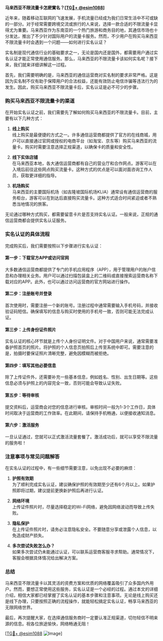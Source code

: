 **马来西亚不限流量卡怎麽實名？[[TG💪+ @esim1088](https://t.me/s/esim1088)]**

近年来，随着移动互联网的飞速发展，手机流量已经成为我们日常生活中不可或缺的一部分。对于经常需要跨境交流或旅行的人来说，选择一款合适的不限流量卡显得尤为重要。马来西亚作为东南亚的一个热门旅游和商务目的地，其通信市场也十分发达，推出了不少针对国际用户的流量卡服务。然而，不少用户在购买马来西亚不限流量卡时会遇到一个问题——如何进行实名认证？

实名制是现代通信行业的基础要求之一，无论是国内还是国外，都需要用户通过实名认证才能正常使用通信服务。那么，马来西亚的不限流量卡该如何实名呢？接下来，我们就来详细讲解这一过程。

首先，我们需要明确的是，马来西亚的通信运营商对实名制的要求非常严格。这是因为实名制不仅有助于保障用户的合法权益，还能有效防止电信诈骗等违法行为的发生。因此，购买马来西亚不限流量卡后，实名认证是必不可少的步骤。

### 购买马来西亚不限流量卡的渠道

在开始实名认证之前，我们需要先了解如何购买马来西亚的不限流量卡。目前，主要有以下几种方式：

1. **线上购买**  
   线上购买是最便捷的方式之一。许多通信运营商都提供了官方的在线商城，用户可以直接通过官网或授权的电商平台（如淘宝、京东等）购买马来西亚的流量卡。购买时需要注意选择正规渠道，以确保卡的质量和安全性。

2. **线下实体店铺**  
   在马来西亚本地，各大通信运营商都有自己的营业厅和合作网点。游客可以在入境后前往这些网点购买流量卡。这种方式的优点是可以面对面咨询工作人员，获取更详细的指导。

3. **机场购买**  
   马来西亚的主要国际机场（如吉隆坡国际机场KLIA）通常设有通信运营商的服务柜台，游客可以在到达后直接购买流量卡。这种方式适合时间紧迫或者不熟悉当地情况的旅客。

无论通过哪种方式购买，都需要留意卡片是否支持实名认证。一般来说，正规的通信运营商都会提供实名认证服务。

### 实名认证的具体流程

完成购买后，我们需要按照以下步骤进行实名认证：

#### 第一步：下载官方APP或访问官网
大多数通信运营商都提供了专门的手机应用程序（APP），用于管理用户的账户信息和办理相关业务。用户可以通过扫描包装盒上的二维码或直接搜索运营商名称下载对应的APP。此外，也可以通过访问运营商的官方网站进行操作。

#### 第二步：注册账号并登录
首次使用时，需要注册一个新的账号。注册过程中通常需要输入手机号码，并接收验证码短信。确保填写的信息与购买时使用的手机号一致，否则可能无法完成认证。

#### 第三步：上传身份证件照片
实名认证的核心环节就是上传个人身份证明文件。对于中国用户来说，通常需要准备护照首页的照片。将护照的个人信息页拍照后上传至系统中即可。需要注意的是，拍摄时要保证照片清晰完整，避免因模糊而被拒绝。

#### 第四步：填写其他必要信息
除了上传证件外，还需要补充一些基本信息，例如姓名、性别、出生日期等。这些信息必须与护照上的内容完全一致，否则可能会导致认证失败。

#### 第五步：等待审核
提交资料后，运营商会对您的信息进行审核。审核时间一般为1-3个工作日，具体时间取决于运营商的工作效率。在此期间，请保持手机畅通，以便接收通知消息。

#### 第六步：激活服务
一旦认证通过，您就可以正式激活流量套餐了。激活成功后，就可以享受不限流量的服务啦！

### 注意事项与常见问题解答

在实名认证的过程中，有一些细节需要注意，以免出现不必要的麻烦：

1. **护照有效期**  
   为了顺利完成实名认证，建议确保护照的有效期至少还有6个月以上。如果护照即将过期，建议提前更换新护照后再进行认证。

2. **网络环境**  
   上传证件照片时，尽量选择稳定的Wi-Fi网络，避免因网络波动而导致上传失败。

3. **隐私保护**  
   在上传证件照片时，请务必注意隐私安全。不要随意分享或泄露个人信息，以免造成财产损失。

4. **多次尝试失败怎么办？**  
   如果多次尝试仍未能通过认证，可以联系运营商客服寻求帮助。通常情况下，客服会根据具体情况给出解决方案。

### 总结

马来西亚不限流量卡以其灵活的资费方案和优质的网络覆盖吸引了众多国内外用户。然而，要想正常使用这些服务，实名认证是一个必经的过程。通过本文的详细介绍，相信大家都已经掌握了实名认证的基本步骤和注意事项。无论是线上购买还是线下办理，只要按照正确的流程操作，就能轻松搞定实名认证，畅享马来西亚的无限网络世界。

最后，再次提醒大家，在选择通信服务商时一定要认准正规渠道，切勿轻信不明来源的信息。祝各位旅途愉快，网络畅通无阻！

[[TG💪+ @esim1088](https://t.me/s/esim1088) ![Image](https://i.postimg.cc/4NQfJmqS/Snipaste-2025-05-13-00-14-12.png)]